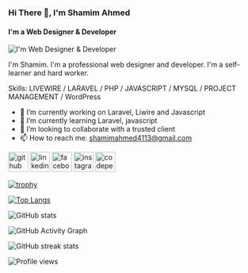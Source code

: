 ### Hi There 👋, I'm Shamim Ahmed
#### I'm a Web Designer & Developer
![I'm Web Designer & Developer](https://i.ibb.co/cg4tvd2/banner.png)

I'm Shamim. I'm a professional web designer and developer. I'm a self-learner and hard worker.

Skills:  LIVEWIRE / LARAVEL / PHP / JAVASCRIPT / MYSQL / PROJECT MANAGEMENT / WordPress

- 🔭 I’m currently working on Laravel, Liwire and Javascript
- 🌱 I’m currently learning Laravel, javascript
- 👯 I’m looking to collaborate with a trusted client 
- 📫 How to reach me: shamimahmed4113@gmail.com


[<img src='https://cdn.jsdelivr.net/npm/simple-icons@3.0.1/icons/github.svg' alt='github' height='40'>](https://github.com/shamim2001)  [<img src='https://cdn.jsdelivr.net/npm/simple-icons@3.0.1/icons/linkedin.svg' alt='linkedin' height='40'>](https://www.linkedin.com/in/in/shamimdev//)  [<img src='https://cdn.jsdelivr.net/npm/simple-icons@3.0.1/icons/facebook.svg' alt='facebook' height='40'>](https://www.facebook.com/shamimahmed23)  [<img src='https://cdn.jsdelivr.net/npm/simple-icons@3.0.1/icons/instagram.svg' alt='instagram' height='40'>](https://www.instagram.com//md_shamimahmed_/)  [<img src='https://cdn.jsdelivr.net/npm/simple-icons@3.0.1/icons/codepen.svg' alt='codepen' height='40'>](https://codepen.io/shamim2001)  

[![trophy](https://github-profile-trophy.vercel.app/?username=shamim2001)](https://github.com/ryo-ma/github-profile-trophy)

[![Top Langs](https://github-readme-stats.vercel.app/api/top-langs/?username=shamim2001)](https://github.com/anuraghazra/github-readme-stats)

![GitHub stats](https://github-readme-stats.vercel.app/api?username=shamim2001&show_icons=true)  

![GitHub Activity Graph](https://activity-graph.herokuapp.com/graph?username=shamim2001)  

![GitHub streak stats](https://github-readme-streak-stats.herokuapp.com/?user=shamim2001)  

![Profile views](https://gpvc.arturio.dev/shamim2001)  

